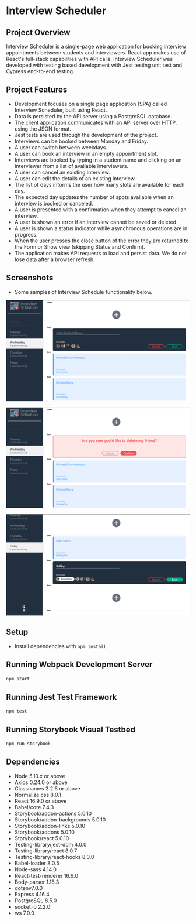 # Interview Scheduler

## Project Overview

Interview Scheduler is a single-page web application for booking interview appointments between students and interviewers. React app makes use of React's full-stack capabilities with API calls. Interview Scheduler was developed with testing based development with Jest testing unit test and Cypress end-to-end testing. 

## Project Features

* Development focuses on a single page application (SPA) called Interview Scheduler, built using React.
* Data is persisted by the API server using a PostgreSQL database.
* The client application communicates with an API server over HTTP, using the JSON format.
* Jest tests are used through the development of the project.
* Interviews can be booked between Monday and Friday.
* A user can switch between weekdays.
* A user can book an interview in an empty appointment slot.
* Interviews are booked by typing in a student name and clicking on an interviewer from a list of available interviewers.
* A user can cancel an existing interview.
* A user can edit the details of an existing interview.
* The list of days informs the user how many slots are available for each day.
* The expected day updates the number of spots available when an interview is booked or canceled.
* A user is presented with a confirmation when they attempt to cancel an interview.
* A user is shown an error if an interview cannot be saved or deleted.
* A user is shown a status indicator while asynchronous operations are in progress.
* When the user presses the close button of the error they are returned to the Form or Show view (skipping Status and Confirm).
* The application makes API requests to load and persist data. We do not lose data after a browser refresh.

## Screenshots

* Some samples of Interview Schedule functionality below.

!["View of interview appointment selection before submission."](https://github.com/George-was-here/scheduler/blob/main/docs/adding-interview.png?raw=true)

!["Confirmation window to delete an appointment."](https://github.com/George-was-here/scheduler/blob/main/docs/confirming-deletion-of-interview.png?raw=true)

!["A view of selectable days and available appointments"](https://github.com/George-was-here/scheduler/blob/main/docs/view-of-open-spots.png?raw=true)

## Setup

* Install dependencies with `npm install`.

## Running Webpack Development Server

```sh
npm start
```

## Running Jest Test Framework

```sh
npm test
```

## Running Storybook Visual Testbed

```sh
npm run storybook
```


## Dependencies


  * Node 5.10.x or above
  * Axios 0.24.0 or above
  * Classnames 2.2.6 or above
  * Normalize.css 8.0.1
  * React 16.9.0 or above
  * Babel/core 7.4.3
  * Storybook/addon-actions 5.0.10
  * Storybook/addon-backgrounds 5.0.10
  * Storybook/addon-links 5.0.10 
  * Storybook/addons 5.0.10
  * Storybook/react 5.0.10
  * Testing-library/jest-dom 4.0.0
  * Testing-library/react 8.0.7
  * Testing-library/react-hooks 8.0.0
  * Babel-loader 8.0.5
  * Node-sass 4.14.0
  * React-test-renderer 16.9.0
  * Body-parser 1.18.3
  * dotenv7.0.0
  * Express 4.16.4
  * PostgreSQL 8.5.0
  * socket.io 2.2.0
  * ws 7.0.0


